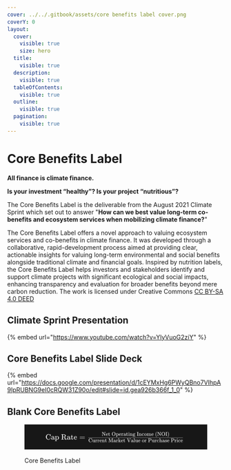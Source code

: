 ```yaml
---
cover: ../../.gitbook/assets/core benefits label cover.png
coverY: 0
layout:
  cover:
    visible: true
    size: hero
  title:
    visible: true
  description:
    visible: true
  tableOfContents:
    visible: true
  outline:
    visible: true
  pagination:
    visible: true
---
```


# Core Benefits Label

**All finance is climate finance.**&#x20;

**Is your investment “healthy”? Is your project “nutritious”?**

The Core Benefits Label is the deliverable from the August 2021 Climate Sprint which set out to answer "**How can we best value long-term co-benefits and ecosystem services when mobilizing climate finance?**"&#x20;

The Core Benefits Label offers a novel approach to valuing ecosystem services and co-benefits in climate finance. It was developed through a collaborative, rapid-development process aimed at providing clear, actionable insights for valuing long-term environmental and social benefits alongside traditional climate and financial goals. Inspired by nutrition labels, the Core Benefits Label helps investors and stakeholders identify and support climate projects with significant ecological and social impacts, enhancing transparency and evaluation for broader benefits beyond mere carbon reduction. The work is licensed under Creative Commons [CC BY-SA 4.0 DEED](https://creativecommons.org/licenses/by-sa/4.0/)

## Climate Sprint Presentation

{% embed url="https://www.youtube.com/watch?v=YlyVuoG2ziY" %}

## Core Benefits Label Slide Deck

{% embed url="https://docs.google.com/presentation/d/1cEYMxHg6PWyQBno7VIhpA9IpRUBNG9eI0cRQW31Z90o/edit#slide=id.gea926b366f_1_0" %}

## Blank Core Benefits Label

<figure><img src="../../.gitbook/assets/image (1).png" alt=""><figcaption><p>Core Benefits Label</p></figcaption></figure>
